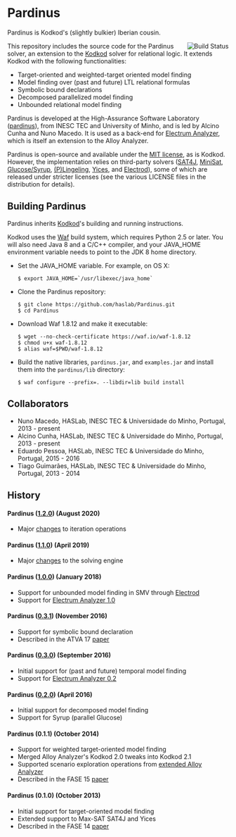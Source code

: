 Pardinus
=======

Pardinus is Kodkod's (slightly bulkier) Iberian cousin. 

<a href="https://travis-ci.com/haslab/Pardinus"><img align="right" alt="Build Status" src="https://travis-ci.com/haslab/Pardinus.svg?branch=master"/></a>

This repository includes the source code for the Pardinus solver, an extension to the [Kodkod](http://alloy.mit.edu/kodkod/index.html) solver for relational logic. It extends Kodkod with the following functionalities:
* Target-oriented and weighted-target oriented model finding
* Model finding over (past and future) LTL relational formulas
* Symbolic bound declarations
* Decomposed parallelized model finding
* Unbounded relational model finding

Pardinus is developed at the High-Assurance Software Laboratory ([pardinus](http://haslab.di.uminho.pt)), from INESC TEC and University of Minho, and is led by Alcino Cunha and Nuno Macedo. It is used as a back-end for [Electrum Analyzer](https://github.com/haslab/Electrum), which is itself an extension to the Alloy Analyzer.

Pardinus is open-source and available under the [MIT license](LICENSE), as is Kodkod. However, the implementation relies on third-party solvers ([SAT4J](http://www.sat4j.org), [MiniSat](http://minisat.se), [Glucose/Syrup](http://www.labri.fr/perso/lsimon/glucose/), [(P)Lingeling](http://fmv.jku.at/lingeling/), [Yices](http://yices.csl.sri.com), and [Electrod](https://github.com/grayswandyr/electrod/)), some of which are released under stricter licenses (see the various LICENSE files in the distribution for details).

## Building Pardinus

Pardinus inherits [Kodkod](https://github.com/emina/kodkod/blob/master/README.md#building-and-installing-kodkod)'s 
building and running instructions.

Kodkod uses the [Waf](https://github.com/waf-project/waf) build
system, which requires Python 2.5 or later. You will also need Java 8
and a C/C++ compiler, and your JAVA_HOME environment variable needs to
point to the JDK 8 home directory.

* Set the JAVA_HOME variable. For example, on OS X:

  ``$ export JAVA_HOME=`/usr/libexec/java_home` ``

* Clone the Pardinus repository:

  `$ git clone https://github.com/haslab/Pardinus.git`  
  `$ cd Pardinus`  

* Download Waf 1.8.12 and make it executable:

  `$ wget --no-check-certificate https://waf.io/waf-1.8.12`  
  `$ chmod u+x waf-1.8.12`   
  `$ alias waf=$PWD/waf-1.8.12`

* Build the native libraries, ``pardinus.jar``, and ``examples.jar`` and install them into the ``pardinus/lib`` directory:

  `$ waf configure --prefix=. --libdir=lib build install`  

## Collaborators
- Nuno Macedo, HASLab, INESC TEC & Universidade do Minho, Portugal, 2013 - present
- Alcino Cunha, HASLab, INESC TEC & Universidade do Minho, Portugal, 2013 - present
- Eduardo Pessoa, HASLab, INESC TEC & Universidade do Minho, Portugal, 2015 - 2016
- Tiago Guimarães, HASLab, INESC TEC & Universidade do Minho, Portugal, 2013 - 2014

## History
#### Pardinus ([1.2.0](https://github.com/haslab/Pardinus/releases/tag/v1.2)) (August 2020)
- Major [changes](https://github.com/haslab/Pardinus/pull/40) to iteration operations

#### Pardinus ([1.1.0](https://github.com/haslab/Pardinus/releases/tag/v1.1)) (April 2019)
- Major [changes](https://github.com/haslab/Pardinus/pull/29) to the solving engine

#### Pardinus ([1.0.0](https://github.com/haslab/Pardinus/releases/tag/v1.0)) (January 2018)
<!--- FM,ABZ 18 submissions --->
- Support for unbounded model finding in SMV through [Electrod](https://github.com/grayswandyr/electrod/releases/tag/0.1)
- Support for [Electrum Analyzer 1.0](https://github.com/haslab/Electrum/releases/tag/v1.0)

#### Pardinus ([0.3.1](https://github.com/haslab/Pardinus/releases/tag/v0.3.1)) (November 2016) 
<!--- TACAS 17 submission --->
- Support for symbolic bound declaration
- Described in the ATVA 17 [paper](https://doi.org/10.1007/978-3-319-68167-2_23)

#### Pardinus ([0.3.0](https://github.com/haslab/Pardinus/releases/tag/v0.3.0)) (September 2016) 
<!--- TRUST Workshop 16 --->
- Initial support for (past and future) temporal model finding
- Support for [Electrum Analyzer 0.2](https://github.com/haslab/Electrum/releases/tag/v0.2)

#### Pardinus ([0.2.0](https://github.com/haslab/Pardinus/releases/tag/v0.2.0)) (April 2016) 
<!--- ASE16 submission --->
- Initial support for decomposed model finding
- Support for Syrup (parallel Glucose)

#### Pardinus (0.1.1) (October 2014) 
<!--- FASE15 submission -->
- Support for weighted target-oriented model finding
- Merged Alloy Analyzer's Kodkod 2.0 tweaks into Kodkod 2.1
- Supported scenario exploration operations from [extended Alloy Analyzer](toalloy.jar)
- Described in the FASE 15 [paper](http://dx.doi.org/10.1007/978-3-662-46675-9_20)

#### Pardinus (0.1.0) (October 2013) 
<!--- FASE14 submission -->
- Initial support for target-oriented model finding
- Extended support to Max-SAT SAT4J and Yices
- Described in the FASE 14 [paper](http://dx.doi.org/10.1007/978-3-642-54804-8_2)

